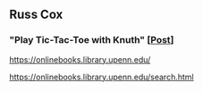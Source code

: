 ## Russ Cox

### "Play Tic-Tac-Toe with Knuth" [[Post](https://research.swtch.com/tictactoe)]

https://onlinebooks.library.upenn.edu/

https://onlinebooks.library.upenn.edu/search.html
